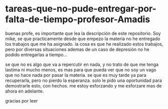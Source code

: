 # tareas-que-no-pude-entregar-por-falta-de-tiempo-profesor-Amadis
buenas profe, es importante que lea la descripción de este repositorio. Soy mike, se que practicamente desde que empezo la materia no he entregado los trabajos que me ha asignado. la cosa es que he realizado estos trabajos, pero por diversas situaciones ademas de un caso de depresión no he podido entregarlas a tiempo...

se que no es algo que va a repercutir en nada, y no trato de que me tenga lastima ni mucho menos, es mas para que pueda ver que no soy un vago que no hace nada por pasar la materia.
se que es muy tarde ya para recuperarla, pero no pierdo la esperanza. 
solo le pido una oportunidad para demostrarle esto, con hechos.
me estoy esforzando y me esforzare mas de ahora en adelante.

gracias por leer

